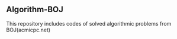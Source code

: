 ## Algorithm-BOJ

This repository includes codes of solved algorithmic problems from BOJ(acmicpc.net)
